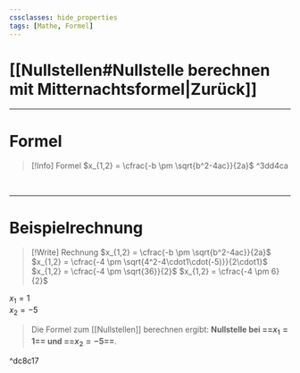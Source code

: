 ```yaml
---
cssclasses: hide_properties
tags: [Mathe, Formel]
---
```


# [[Nullstellen#Nullstelle berechnen mit Mitternachtsformel|Zurück]]

___
# Formel

>[!Info] Formel
>$x_{1,2} = \cfrac{-b \pm \sqrt{b^2-4ac}}{2a}$ ^3dd4ca

<br>

___
# Beispielrechnung

> [!Write] Rechnung
> $x_{1,2} = \cfrac{-b \pm \sqrt{b^2-4ac}}{2a}$
> $x_{1,2} = \cfrac{-4 \pm \sqrt{4^2-4\cdot1\cdot(-5)}}{2\cdot1}$
$x_{1,2} = \cfrac{-4 \pm \sqrt{36}}{2}$
$x_{1,2} = \cfrac{-4 \pm 6}{2}$
>
$x_1 = 1$    
$x_2 = -5$
>
>Die Formel zum [[Nullstellen]] berechnen ergibt: **Nullstelle bei ==$x_1=1$== und ==$x_2=-5$==**.


^dc8c17

